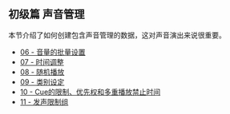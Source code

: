 ## 初级篇 声音管理
本节介绍了如何创建包含声音管理的数据，这对声音演出来说很重要。

* <a href="ADX_Part_06.md" target="_blank">06 - 音量的批量设置</a>
* <a href="ADX_Part_07.md" target="_blank">07 - 时间调整</a>
* <a href="ADX_Part_08.md" target="_blank">08 - 随机播放</a>
* <a href="ADX_Part_09.md" target="_blank">09 - 类别设定</a>
* <a href="ADX_Part_10.md" target="_blank">10 - Cue的限制、优先权和多重播放禁止时间</a>
* <a href="ADX_Part_11.md" target="_blank">11 - 发声限制组</a>